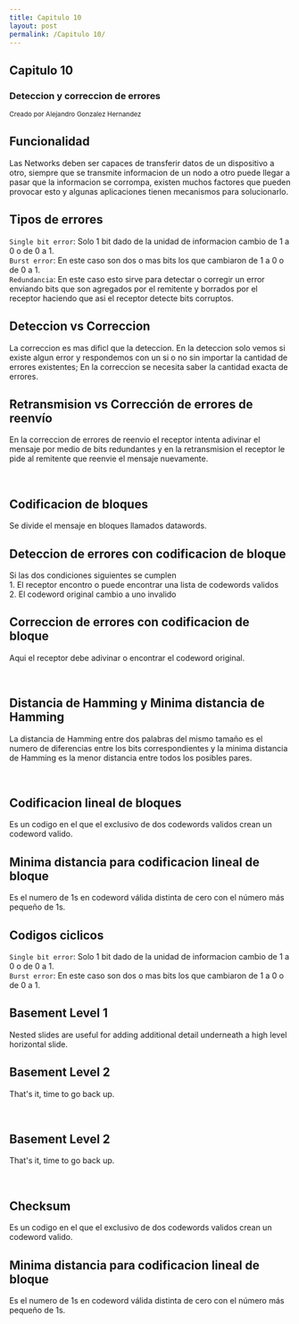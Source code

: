 ```yaml
---
title: Capitulo 10
layout: post
permalink: /Capitulo 10/
---
```


<section>
    <h1>Capitulo 10</h1>
    <h3>Deteccion y correccion de errores</h3>
    <p>
        <small>Creado por Alejandro Gonzalez Hernandez</small>
    </p>
</section>

<section>
    <h2>Funcionalidad</h2>
    <p>
       Las Networks deben ser capaces de transferir datos de un dispositivo a otro, siempre que se transmite informacion de un nodo a otro puede llegar a pasar que la informacion se corrompa, existen muchos factores que pueden provocar esto y algunas aplicaciones tienen mecanismos para solucionarlo. 
    </p>
</section>

<!-- 10.1 -->
<section>
    <section>
        <h2>Tipos de errores</h2>
        <p><code>Single bit error</code>: Solo 1 bit dado de la unidad de informacion cambio de 1 a 0 o de 0 a 1.<br> <code>Burst error</code>: En este caso son dos o mas bits los que cambiaron de 1 a 0 o de 0 a 1.<br> <code>Redundancia</code>: En este caso esto sirve para detectar o corregir un error enviando bits que son agregados por el remitente y borrados por el receptor haciendo que asi el receptor detecte bits corruptos. </p>
        <a href="#" class="navigate-down">
        </a>
    </section>
    <section>
        <h2>Deteccion vs Correccion</h2>
        <p>La correccion es mas dificl que la deteccion. En la deteccion solo vemos si existe algun error y respondemos con un si o no sin importar la cantidad de errores existentes; En la correccion se necesita saber la cantidad exacta de errores.</p>
    </section>
    <section>
        <h2>Retransmision vs Corrección de errores de reenvío </h2>
        <p>En la correccion de errores de reenvio el receptor intenta adivinar el mensaje por medio de bits redundantes y en la retransmision el receptor le pide al remitente que reenvie el mensaje nuevamente.</p>
        <br>
        <a href="#/2">
        </a>
    </section>
</section>


<!--10.2 -->
<section>
    <section>
        <h2>Codificacion de bloques</h2>
        <p>Se divide el mensaje en bloques llamados datawords.</p>
        <a href="#" class="navigate-down">
        </a>
    </section>
    <section>
        <h2>Deteccion de errores con codificacion de bloque</h2>
        <p>Si las dos condiciones siguientes se cumplen<br> 
        1. El receptor encontro o puede encontrar una lista de codewords validos <br>
        2. El codeword original cambio a uno invalido</p>
    </section>
    <section>
        <h2>Correccion de errores con codificacion de bloque</h2>
        <p>Aqui el receptor debe adivinar o encontrar el codeword original.</p>
        <br>
        <a href="#/2">
        </a>
    </section>
        <section>
        <h2>Distancia de Hamming y Minima distancia de Hamming</h2>
        <p>La distancia de Hamming entre dos palabras del mismo tamaño es el numero de diferencias entre los bits correspondientes y la minima distancia de Hamming es la menor distancia entre todos los posibles pares.</p>
        <br>
        <a href="#/3">
        </a>
    </section>
</section>


<!--10.3 -->
<section>
    <section>
        <h2>Codificacion lineal de bloques</h2>
        <p>Es un codigo en el que el exclusivo de dos codewords validos crean un codeword valido.</p>
        <a href="#" class="navigate-down">
        </a>
    </section>
    <section>
        <h2>Minima distancia para codificacion lineal de bloque</h2>
        <p>Es el numero de 1s en codeword válida distinta de cero con el número más pequeño de 1s.</p>
    </section>
</section>


<!--10.4 -->
<section>
    <section>
        <h2>Codigos ciclicos </h2>
        <p><code>Single bit error</code>: Solo 1 bit dado de la unidad de informacion cambio de 1 a 0 o de 0 a 1.<br> <code>Burst error</code>: En este caso son dos o mas bits los que cambiaron de 1 a 0 o de 0 a 1.</p>
        <a href="#" class="navigate-down">
        </a>
    </section>
    <section>
        <h2>Basement Level 1</h2>
        <p>Nested slides are useful for adding additional detail underneath a high level horizontal slide.</p>
    </section>
    <section>
        <h2>Basement Level 2</h2>
        <p>That's it, time to go back up.</p>
        <br>
        <a href="#/2">
        </a>
    </section>
        <section>
        <h2>Basement Level 2</h2>
        <p>That's it, time to go back up.</p>
        <br>
        <a href="#/3">
        </a>
    </section>
</section>


<!--10.5 -->
<section>
    <section>
        <h2>Checksum</h2>
        <p>Es un codigo en el que el exclusivo de dos codewords validos crean un codeword valido.</p>
        <a href="#" class="navigate-down">
        </a>
    </section>
    <section>
        <h2>Minima distancia para codificacion lineal de bloque</h2>
        <p>Es el numero de 1s en codeword válida distinta de cero con el número más pequeño de 1s.</p>
    </section>
</section>
